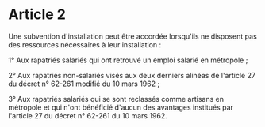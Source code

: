 # Article 2

Une subvention d'installation peut être accordée lorsqu'ils ne disposent pas des ressources nécessaires à leur installation :

1° Aux rapatriés salariés qui ont retrouvé un emploi salarié en métropole ;

2° Aux rapatriés non-salariés visés aux deux derniers alinéas de l'article 27 du décret n° 62-261 modifié du 10 mars 1962 ;

3° Aux rapatriés salariés qui se sont reclassés comme artisans en métropole et qui n'ont bénéficié d'aucun des avantages institués par l'article 27 du décret n° 62-261 du 10 mars 1962.
